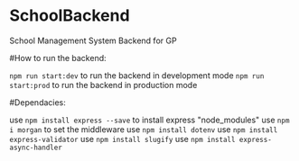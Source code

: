 # SchoolBackend

School Management System Backend for GP

#How to run the backend:

`npm run start:dev` to run the backend in development mode
`npm run start:prod` to run the backend in production mode

#Dependacies:

use `npm install express --save` to install express "node_modules"
use `npm i morgan` to set the middleware
use `npm install dotenv`
use `npm install express-validator`
use `npm install slugify`
use `npm install express-async-handler`
